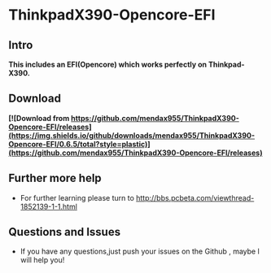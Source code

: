 # ThinkpadX390-Opencore-EFI
## Intro
 **This includes an EFI(Opencore) which works perfectly on Thinkpad-X390.**
## Download
**[![Download from https://github.com/mendax955/ThinkpadX390-Opencore-EFI/releases](https://img.shields.io/github/downloads/mendax955/ThinkpadX390-Opencore-EFI/0.6.5/total?style=plastic)](https://github.com/mendax955/ThinkpadX390-Opencore-EFI/releases)**
## Further more help
  - For further learning please turn to http://bbs.pcbeta.com/viewthread-1852139-1-1.html
## Questions and Issues
  - If you have any questions,just push your issues on the Github , maybe l will help you!
